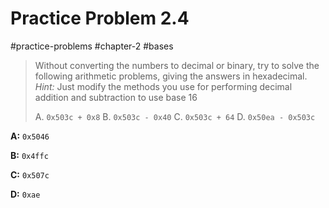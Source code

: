 # Practice Problem 2.4
#practice-problems #chapter-2 #bases

> Without converting the numbers to decimal or binary, try to solve the following arithmetic problems, giving the answers in hexadecimal. *Hint:* Just modify the methods you use for performing decimal addition and subtraction to use base 16
> 
> A. `0x503c + 0x8`
> B. `0x503c - 0x40`
> C. `0x503c + 64`
> D. `0x50ea - 0x503c`

**A:** `0x5046`

**B:** `0x4ffc`

**C:** `0x507c`

**D:** `0xae`
